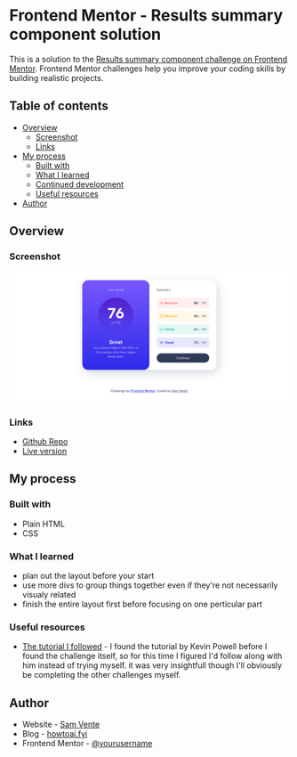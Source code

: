 # Frontend Mentor - Results summary component solution

This is a solution to the [Results summary component challenge on Frontend Mentor](https://www.frontendmentor.io/challenges/results-summary-component-CE_K6s0maV). Frontend Mentor challenges help you improve your coding skills by building realistic projects. 

## Table of contents

- [Overview](#overview)
  - [Screenshot](#screenshot)
  - [Links](#links)
- [My process](#my-process)
  - [Built with](#built-with)
  - [What I learned](#what-i-learned)
  - [Continued development](#continued-development)
  - [Useful resources](#useful-resources)
- [Author](#author)

## Overview

### Screenshot

![](./result.png)

### Links

- [Github Repo](https://github.com/savente93/FEM-results-summary)
- [Live version](https://savente93.github.io/FEM-results-summary/)

## My process

### Built with

- Plain HTML
- CSS

### What I learned

- plan out the layout before your start
- use more divs to group things together even if they're not necessarily visualy related
- finish the entire layout first before focusing on one perticular part

### Useful resources

- [The tutorial I followed](https://www.youtube.com/watch?v=KqFAs5d3Yl8) - I found the tutorial by Kevin Powell before I found the challenge itself, so for this time I figured I'd follow along with him instead of trying myself. it was very insightfull though I'll obviously be completing the other challenges myself. 

## Author

- Website - [Sam Vente](https://sam-vente.com)
- Blog - [howtoai.fyi](https://howtoai.fyi)
- Frontend Mentor - [@yourusername](https://www.frontendmentor.io/profile/savente93)
